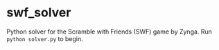 swf_solver
=========

Python solver for the Scramble with Friends (SWF) game by Zynga. Run `python solver.py` to begin.
